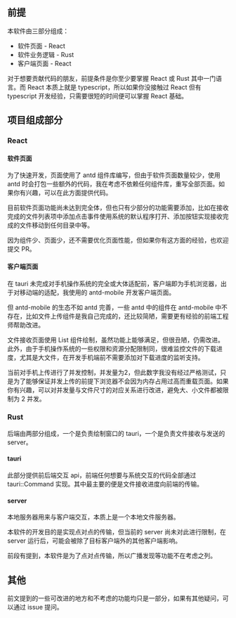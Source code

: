 ## 前提

本软件由三部分组成：

- 软件页面 - React
- 软件业务逻辑 - Rust
- 客户端页面 - React

对于想要贡献代码的朋友，前提条件是你至少要掌握 React 或 Rust 其中一门语言。而 React 本质上就是 typescript，所以如果你没接触过 React 但有 typescript 开发经验，只需要很短的时间便可以掌握 React 基础。

## 项目组成部分

### React

#### 软件页面

为了快速开发，页面使用了 antd 组件库编写，但由于软件页面数量较少，使用 antd 时会打包一些额外的代码，我在考虑不依赖任何组件库，重写全部页面。如果你有兴趣，可以在此方面提供代码。

目前软件页面功能尚未达到完全体，但也只有少部分的功能需要添加，比如在接收完成的文件列表项中添加点击事件使用系统的默认程序打开、添加按钮实现接收完成的文件移动到任何目录中等。

因为组件少、页面少，还不需要优化页面性能，但如果你有这方面的经验，也欢迎提交 PR。

#### 客户端页面

在 tauri 未完成对手机操作系统的完全或大体适配前，客户端即为手机浏览器，出于对移动端的适配，我使用的 antd-mobile 开发客户端页面。

但 antd-mobile 的生态不如 antd 完善，一些 antd 中的组件在 antd-mobile 中不存在，比如文件上传组件是我自己完成的，还比较简陋，需要更有经验的前端工程师帮助改进。

文件接收页面使用 List 组件绘制，虽然功能上能够满足，但很丑陋，仍需改进。此外，由于手机操作系统的一些权限和资源分配限制同，很难监控文件的下载进度，尤其是大文件，在开发手机端前不需要添加对下载进度的监听支持。

当前对手机上传进行了并发控制，并发量为2，但此数字我没有经过严格测试，只是为了能够保证并发上传的前提下浏览器不会因为内存占用过高而重载页面。如果你有兴趣，可以对并发量与文件尺寸的对应关系进行改进，避免大、小文件都被限制为 2 并发。

### Rust

后端由两部分组成，一个是负责绘制窗口的 tauri，一个是负责文件接收与发送的 server。

#### tauri

此部分提供前后端交互 api，前端任何想要与系统交互的代码全部通过 tauri::Command 实现。其中最主要的便是文件接收进度向前端的传输。

#### server

本地服务器用来与客户端交互，本质上是一个本地文件服务器。

本软件的开发目的是实现点对点的传输，但当前的 server 尚未对此进行限制，在 server 运行后，可能会被除了目标客户端外的其他客户端影响。

前段有提到，本软件是为了点对点传输，所以广播发现等功能不在考虑之列。

## 其他

前文提到的一些可改进的地方和不考虑的功能均只是一部分，如果有其他疑问，可以通过 issue 提问。



